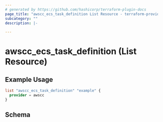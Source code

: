 ```yaml
---
# generated by https://github.com/hashicorp/terraform-plugin-docs
page_title: "awscc_ecs_task_definition List Resource - terraform-provider-awscc"
subcategory: ""
description: |-
  
---
```


# awscc_ecs_task_definition (List Resource)



## Example Usage

```terraform
list "awscc_ecs_task_definition" "example" {
  provider = awscc
}
```

<!-- schema generated by tfplugindocs -->
## Schema

